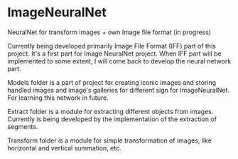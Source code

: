 # ImageNeuralNet
NeuralNet for transform images + own Image file format (in progress)

Currently being developed primarily Image File Format (IFF) part of this project. It's a first part for Image NeuralNet project.
When IFF part will be implemented to some extent, I will come back to develop the neural network part.

Models folder is a part of project for creating iconic images and storing handled images and image's galleries for different sign for ImageNeuralNet. For learning this network in future.

Extract folder is a module for extracting different objects from images. Currently is being developed by the implementation of the extraction of segments.

Transform folder is a module for simple transformation of images, like horizontal and vertical summation, etc.